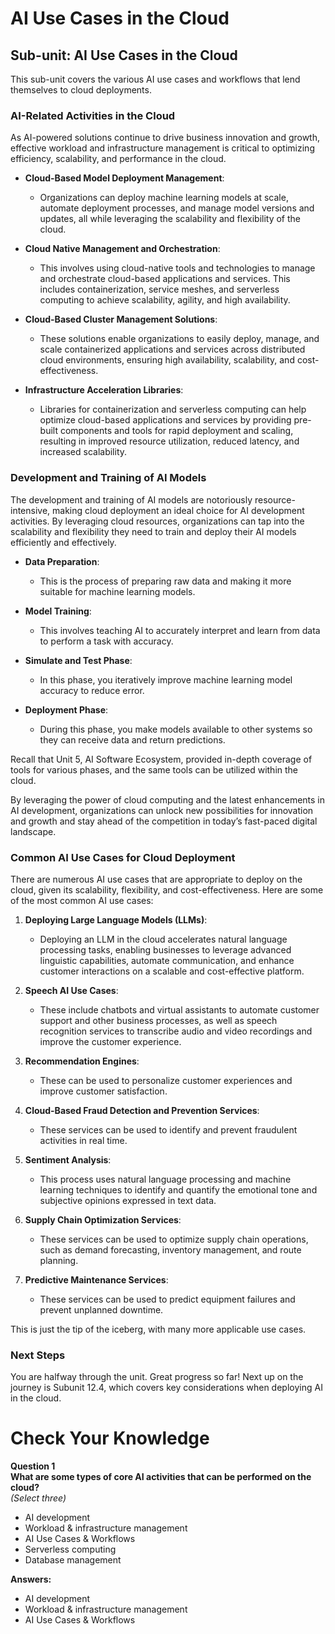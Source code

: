 # AI Use Cases in the Cloud


## Sub-unit: AI Use Cases in the Cloud

This sub-unit covers the various AI use cases and workflows that lend themselves to cloud deployments. 

### AI-Related Activities in the Cloud
As AI-powered solutions continue to drive business innovation and growth, effective workload and infrastructure management is critical to optimizing efficiency, scalability, and performance in the cloud.

- **Cloud-Based Model Deployment Management**: 
  - Organizations can deploy machine learning models at scale, automate deployment processes, and manage model versions and updates, all while leveraging the scalability and flexibility of the cloud.

- **Cloud Native Management and Orchestration**: 
  - This involves using cloud-native tools and technologies to manage and orchestrate cloud-based applications and services. This includes containerization, service meshes, and serverless computing to achieve scalability, agility, and high availability.

- **Cloud-Based Cluster Management Solutions**: 
  - These solutions enable organizations to easily deploy, manage, and scale containerized applications and services across distributed cloud environments, ensuring high availability, scalability, and cost-effectiveness.

- **Infrastructure Acceleration Libraries**: 
  - Libraries for containerization and serverless computing can help optimize cloud-based applications and services by providing pre-built components and tools for rapid deployment and scaling, resulting in improved resource utilization, reduced latency, and increased scalability.

### Development and Training of AI Models
The development and training of AI models are notoriously resource-intensive, making cloud deployment an ideal choice for AI development activities. By leveraging cloud resources, organizations can tap into the scalability and flexibility they need to train and deploy their AI models efficiently and effectively.

- **Data Preparation**: 
  - This is the process of preparing raw data and making it more suitable for machine learning models.

- **Model Training**: 
  - This involves teaching AI to accurately interpret and learn from data to perform a task with accuracy.

- **Simulate and Test Phase**: 
  - In this phase, you iteratively improve machine learning model accuracy to reduce error.

- **Deployment Phase**: 
  - During this phase, you make models available to other systems so they can receive data and return predictions.

Recall that Unit 5, AI Software Ecosystem, provided in-depth coverage of tools for various phases, and the same tools can be utilized within the cloud.

By leveraging the power of cloud computing and the latest enhancements in AI development, organizations can unlock new possibilities for innovation and growth and stay ahead of the competition in today’s fast-paced digital landscape.

### Common AI Use Cases for Cloud Deployment
There are numerous AI use cases that are appropriate to deploy on the cloud, given its scalability, flexibility, and cost-effectiveness. Here are some of the most common AI use cases:

1. **Deploying Large Language Models (LLMs)**: 
   - Deploying an LLM in the cloud accelerates natural language processing tasks, enabling businesses to leverage advanced linguistic capabilities, automate communication, and enhance customer interactions on a scalable and cost-effective platform.

2. **Speech AI Use Cases**: 
   - These include chatbots and virtual assistants to automate customer support and other business processes, as well as speech recognition services to transcribe audio and video recordings and improve the customer experience.

3. **Recommendation Engines**: 
   - These can be used to personalize customer experiences and improve customer satisfaction.

4. **Cloud-Based Fraud Detection and Prevention Services**: 
   - These services can be used to identify and prevent fraudulent activities in real time.

5. **Sentiment Analysis**: 
   - This process uses natural language processing and machine learning techniques to identify and quantify the emotional tone and subjective opinions expressed in text data.

6. **Supply Chain Optimization Services**: 
   - These services can be used to optimize supply chain operations, such as demand forecasting, inventory management, and route planning.

7. **Predictive Maintenance Services**: 
   - These services can be used to predict equipment failures and prevent unplanned downtime.

This is just the tip of the iceberg, with many more applicable use cases. 

### Next Steps
You are halfway through the unit. Great progress so far! Next up on the journey is Subunit 12.4, which covers key considerations when deploying AI in the cloud.

# Check Your Knowledge

**Question 1**  
**What are some types of core AI activities that can be performed on the cloud?**  
*(Select three)*  

- AI development
- Workload & infrastructure management
- AI Use Cases & Workflows
- Serverless computing
- Database management

**Answers:**  
- AI development  
- Workload & infrastructure management  
- AI Use Cases & Workflows